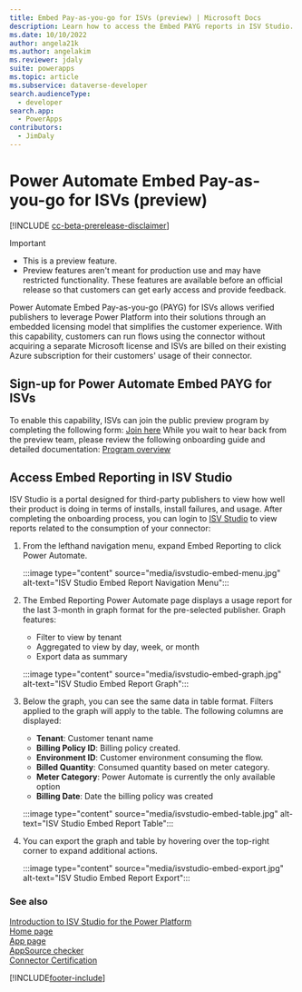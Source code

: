 ```yaml
---
title: Embed Pay-as-you-go for ISVs (preview) | Microsoft Docs
description: Learn how to access the Embed PAYG reports in ISV Studio.
ms.date: 10/10/2022
author: angela21k
ms.author: angelakim
ms.reviewer: jdaly
suite: powerapps
ms.topic: article
ms.subservice: dataverse-developer
search.audienceType: 
  - developer
search.app: 
  - PowerApps
contributors: 
  - JimDaly
---
```


# Power Automate Embed Pay-as-you-go for ISVs (preview)

[!INCLUDE [cc-beta-prerelease-disclaimer](../../includes/cc-beta-prerelease-disclaimer.md)]

> [!IMPORTANT]
> - This is a preview feature.
> - Preview features aren't meant for production use and may have restricted functionality. These features are available before an official release so that customers can get early access and provide feedback.

Power Automate Embed Pay-as-you-go (PAYG) for ISVs allows verified publishers to leverage Power Platform into their solutions through an embedded licensing model that simplifies the customer experience. With this capability, customers can run flows using the connector without acquiring a separate Microsoft license and ISVs are billed on their existing Azure subscription for their customers' usage of their connector. 

## Sign-up for Power Automate Embed PAYG for ISVs

To enable this capability, ISVs can join the public preview program by completing the following form: [Join here](https://forms.office.com/Pages/ResponsePage.aspx?id=v4j5cvGGr0GRqy180BHbR9Bd5zmFN9VOlOkf4CNd94lUMVNTSTYzRTFRUDk1NFZaSVpUSUtEOUVFNi4u)
While you wait to hear back from the preview team, please review the following onboarding guide and detailed documentation: [Program overview](https://dynamicspartners.transform.microsoft.com/isv-cloud)

## Access Embed Reporting in ISV Studio

ISV Studio is a portal designed for third-party publishers to view how well their product is doing in terms of installs, install failures, and usage. After completing the onboarding process, you can login to [ISV Studio](https://isvstudio.powerapps.com) to view reports related to the consumption of your connector:

1. From the lefthand navigation menu, expand Embed Reporting to click Power Automate.

   :::image type="content" source="media/isvstudio-embed-menu.jpg" alt-text="ISV Studio Embed Report Navigation Menu":::

1. The Embed Reporting Power Automate page displays a usage report for the last 3-month in graph format for the pre-selected publisher. Graph features:
   - Filter to view by tenant
   - Aggregated to view by day, week, or month
   - Export data as summary
   
   :::image type="content" source="media/isvstudio-embed-graph.jpg" alt-text="ISV Studio Embed Report Graph":::

1. Below the graph, you can see the same data in table format. Filters applied to the graph will apply to the table. The following columns are displayed:
   - **Tenant**: Customer tenant name
   - **Billing Policy ID**: Billing policy created.
   - **Environment ID**: Customer environment consuming the flow.
   - **Billed Quantity**: Consumed quantity based on meter category.
   - **Meter Category**: Power Automate is currently the only available option
   - **Billing Date**: Date the billing policy was created

   :::image type="content" source="media/isvstudio-embed-table.jpg" alt-text="ISV Studio Embed Report Table":::

1. You can export the graph and table by hovering over the top-right corner to expand additional actions.

   :::image type="content" source="media/isvstudio-embed-export.jpg" alt-text="ISV Studio Embed Report Export":::

### See also

[Introduction to ISV Studio for the Power Platform](isv-app-management.md)<br/>
[Home page](isv-app-management-homepage.md)<br/>
[App page](isv-app-management-apppage.md)<br/>
[AppSource checker](isv-app-management-appsource-checker.md)<br/>
[Connector Certification](isv-app-management-certification.md)

[!INCLUDE[footer-include](../../includes/footer-banner.md)]
